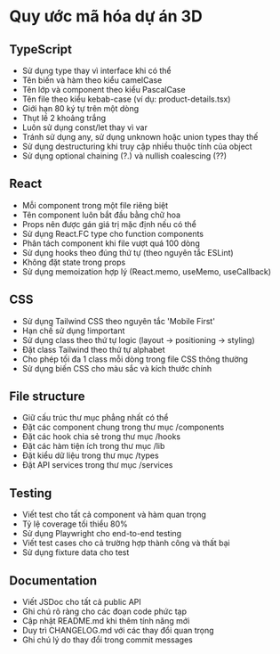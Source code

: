 # Quy ước mã hóa dự án 3D

## TypeScript
- Sử dụng type thay vì interface khi có thể
- Tên biến và hàm theo kiểu camelCase
- Tên lớp và component theo kiểu PascalCase
- Tên file theo kiểu kebab-case (ví dụ: product-details.tsx)
- Giới hạn 80 ký tự trên một dòng
- Thụt lề 2 khoảng trắng
- Luôn sử dụng const/let thay vì var
- Tránh sử dụng any, sử dụng unknown hoặc union types thay thế
- Sử dụng destructuring khi truy cập nhiều thuộc tính của object
- Sử dụng optional chaining (?.) và nullish coalescing (??)

## React
- Mỗi component trong một file riêng biệt
- Tên component luôn bắt đầu bằng chữ hoa
- Props nên được gán giá trị mặc định nếu có thể
- Sử dụng React.FC type cho function components
- Phân tách component khi file vượt quá 100 dòng
- Sử dụng hooks theo đúng thứ tự (theo nguyên tắc ESLint)
- Không đặt state trong props
- Sử dụng memoization hợp lý (React.memo, useMemo, useCallback)

## CSS
- Sử dụng Tailwind CSS theo nguyên tắc 'Mobile First'
- Hạn chế sử dụng !important
- Sử dụng class theo thứ tự logic (layout -> positioning -> styling)
- Đặt class Tailwind theo thứ tự alphabet
- Cho phép tối đa 1 class mỗi dòng trong file CSS thông thường
- Sử dụng biến CSS cho màu sắc và kích thước chính

## File structure
- Giữ cấu trúc thư mục phẳng nhất có thể
- Đặt các component chung trong thư mục /components
- Đặt các hook chia sẻ trong thư mục /hooks
- Đặt các hàm tiện ích trong thư mục /lib
- Đặt kiểu dữ liệu trong thư mục /types
- Đặt API services trong thư mục /services

## Testing
- Viết test cho tất cả component và hàm quan trọng
- Tỷ lệ coverage tối thiểu 80%
- Sử dụng Playwright cho end-to-end testing
- Viết test cases cho cả trường hợp thành công và thất bại
- Sử dụng fixture data cho test

## Documentation
- Viết JSDoc cho tất cả public API
- Ghi chú rõ ràng cho các đoạn code phức tạp
- Cập nhật README.md khi thêm tính năng mới
- Duy trì CHANGELOG.md với các thay đổi quan trọng
- Ghi chú lý do thay đổi trong commit messages